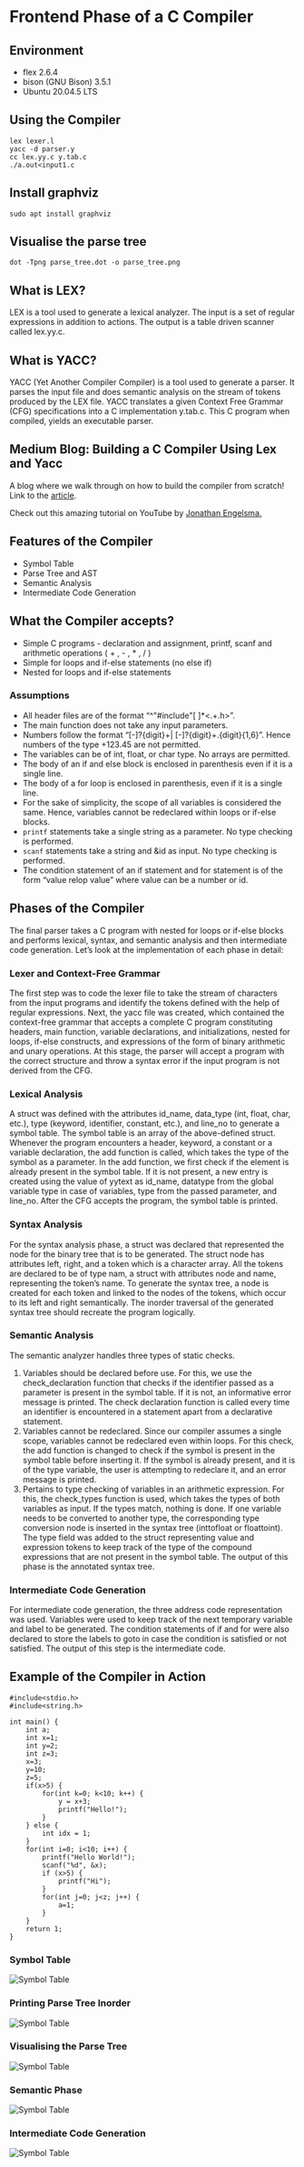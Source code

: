 # Frontend Phase of a C Compiler


## Environment
* flex 2.6.4
* bison (GNU Bison) 3.5.1
* Ubuntu 20.04.5 LTS

## Using the Compiler

```
lex lexer.l
yacc -d parser.y
cc lex.yy.c y.tab.c
./a.out<input1.c
```
## Install graphviz
```
sudo apt install graphviz
```

## Visualise the parse tree
```
dot -Tpng parse_tree.dot -o parse_tree.png
```
## What is LEX?

LEX is a tool used to generate a lexical analyzer. The input is a set of regular expressions in addition to actions. The output is a table driven scanner called lex.yy.c.

## What is YACC?

YACC (Yet Another Compiler Compiler) is a tool used to generate a parser. It parses the input file and does semantic analysis on the stream of tokens produced by the LEX file. YACC translates a given Context Free Grammar (CFG) specifications into a C implementation y.tab.c. This C program when compiled, yields an executable parser.

## Medium Blog: Building a C Compiler Using Lex and Yacc

A blog where we walk through on how to build the compiler from scratch! Link to the [article](https://spamjaneya.medium.com/building-a-c-compiler-using-lex-and-yacc-446262056aaa).

Check out this amazing tutorial on YouTube by [Jonathan Engelsma.](https://www.youtube.com/watch?v=54bo1qaHAfk)

## Features of the Compiler

- Symbol Table
- Parse Tree and AST
- Semantic Analysis
- Intermediate Code Generation

## What the Compiler accepts?

- Simple C programs - declaration and assignment, printf, scanf and arithmetic operations ( + , - , * , / )
- Simple for loops and if-else statements (no else if)
- Nested for loops and if-else statements

### Assumptions

- All header files are of the format “^"#include"[ ]*<.+\.h>”.
- The main function does not take any input parameters.
- Numbers follow the format “[-]?{digit}+| [-]?{digit}+\.{digit}{1,6}”. Hence numbers of the type +123.45 are not permitted.
- The variables can be of int, float, or char type. No arrays are permitted. 
- The body of an if and else block is enclosed in parenthesis even if it is a single line.
- The body of a for loop is enclosed in parenthesis, even if it is a single line.
- For the sake of simplicity, the scope of all variables is considered the same. Hence, variables cannot be redeclared within loops or if-else blocks. 
- ```printf``` statements take a single string as a parameter. No type checking is performed.
- ```scanf``` statements take a string and &id as input. No type checking is performed.
- The condition statement of an if statement and for statement is of the form “value relop value” where value can be a number or id. 


## Phases of the Compiler

The final parser takes a C program with nested for loops or if-else blocks and performs lexical, syntax, and semantic analysis and then intermediate code generation. Let’s look at the implementation of each phase in detail:

### Lexer and Context-Free Grammar

The first step was to code the lexer file to take the stream of characters from the input programs and identify the tokens defined with the help of regular expressions. Next, the yacc file was created, which contained the context-free grammar that accepts a complete C program constituting headers, main function, variable declarations, and initializations, nested for loops, if-else constructs, and expressions of the form of binary arithmetic and unary operations. At this stage, the parser will accept a program with the correct structure and throw a syntax error if the input program is not derived from the CFG.

### Lexical Analysis

A struct was defined with the attributes id_name, data_type (int, float, char, etc.), type (keyword, identifier, constant, etc.), and line_no to generate a symbol table. The symbol table is an array of the above-defined struct. Whenever the program encounters a header, keyword, a constant or a variable declaration, the add function is called, which takes the type of the symbol as a parameter. In the add function, we first check if the element is already present in the symbol table. If it is not present, a new entry is created using the value of yytext as id_name, datatype from the global variable type in case of variables, type from the passed parameter, and line_no. After the CFG accepts the program, the symbol table is printed. 

### Syntax Analysis

For the syntax analysis phase, a struct was declared that represented the node for the binary tree that is to be generated. The struct node has attributes left, right, and a token which is a character array. All the tokens are declared to be of type nam, a struct with attributes node and name, representing the token’s name. To generate the syntax tree, a node is created for each token and linked to the nodes of the tokens, which occur to its left and right semantically. The inorder traversal of the generated syntax tree should recreate the program logically. 

### Semantic Analysis

The semantic analyzer handles three types of static checks. 
1. Variables should be declared before use. For this, we use the check_declaration function that checks if the identifier passed as a parameter is present in the symbol table. If it is not, an informative error message is printed. The check declaration function is called every time an identifier is encountered in a statement apart from a declarative statement. 
2. Variables cannot be redeclared. Since our compiler assumes a single scope, variables cannot be redeclared even within loops. For this check, the add function is changed to check if the symbol is present in the symbol table before inserting it. If the symbol is already present, and it is of the type variable, the user is attempting to redeclare it, and an error message is printed. 
3. Pertains to type checking of variables in an arithmetic expression. For this, the check_types function is used, which takes the types of both variables as input. If the types match, nothing is done. If one variable needs to be converted to another type, the corresponding type conversion node is inserted in the syntax tree (inttofloat or floattoint). 
The type field was added to the struct representing value and expression tokens to keep track of the type of the compound expressions that are not present in the symbol table. The output of this phase is the annotated syntax tree.

### Intermediate Code Generation

For intermediate code generation, the three address code representation was used. Variables were used to keep track of the next temporary variable and label to be generated. The condition statements of if and for were also declared to store the labels to goto in case the condition is satisfied or not satisfied. The output of this step is the intermediate code. 


## Example of the Compiler in Action

```
#include<stdio.h>
#include<string.h>

int main() {
    int a;
    int x=1;
    int y=2;
    int z=3;
    x=3;
    y=10;
    z=5;
    if(x>5) {
        for(int k=0; k<10; k++) {
            y = x+3;
            printf("Hello!");
        }
    } else {
        int idx = 1;
    }
    for(int i=0; i<10; i++) {
        printf("Hello World!");
        scanf("%d", &x);
        if (x>5) {
            printf("Hi");
        }
        for(int j=0; j<z; j++) {
            a=1;
        }
    } 
    return 1;
}
```

### Symbol Table

![Symbol Table](/Images/table.png)

### Printing Parse Tree Inorder 

![Symbol Table](/Images/inorder.png)

### Visualising the Parse Tree 

![Symbol Table](/Images/tree.png)

### Semantic Phase

![Symbol Table](/Images/semantic.png)

### Intermediate Code Generation

![Symbol Table](/Images/icg.png)
